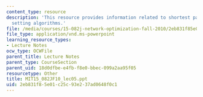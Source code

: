 ```yaml
---
content_type: resource
description: 'This resource provides information related to shortest paths: label
  setting algorithms.'
file: /media/courses/15-082j-network-optimization-fall-2010/2eb831f85e01c25c93e237ad0648f0c1_MIT15_082JF10_lec05.ppt
file_type: application/vnd.ms-powerpoint
learning_resource_types:
- Lecture Notes
ocw_type: OCWFile
parent_title: Lecture Notes
parent_type: CourseSection
parent_uid: 18d0dfbe-e4fb-f8e0-bbec-099a2aa95f05
resourcetype: Other
title: MIT15_082JF10_lec05.ppt
uid: 2eb831f8-5e01-c25c-93e2-37ad0648f0c1
---
```

